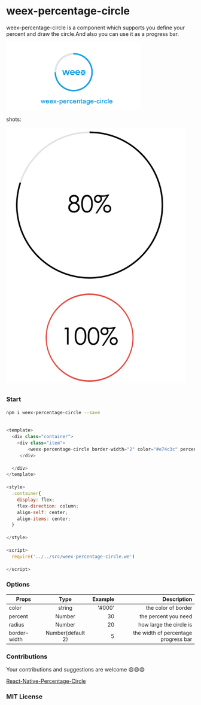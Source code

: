 # weex-percentage-circle

weex-percentage-circle is a component which supports you define your percent and draw the circle.And also you can use it as a progress bar.

 <img width="360" src="./shots/weex-percenate-circle.png"/>

shots:

<img width="480" src="./shots/QQ20161216-200259@2x.png"/>

### Start 

``` bash
npm i weex-percentage-circle --save

```

``` js

<template>
  <div class="container">
    <div class="item">
        <weex-percentage-circle border-width="2" color="#e74c3c" percent="100" radius="60"></weex-percentage-circle> 
     </div>
     
  </div>
</template>

<style>
  .container{
    display: flex;
    flex-direction: column;
    align-self: center;
    align-items: center;
  }
  
</style>

<script>
  require('../../src/weex-percentage-circle.we')

</script>

```

### Options

| Props        | Type         | Example  | Description  |
| ------------- |:-------------:| -----:|----------:|
| color     | string | '#000' | the color of border |
| percent      | Number      |  30 | the percent you need |
| radius | Number     |    20 | how large the circle is |
| border-width | Number(default 2)     |    5 | the width of  percentage progress bar |
### Contributions

Your contributions and suggestions are welcome 😄😄😄

[React-Native-Percentage-Circle](https://github.com/JackPu/react-native-percentage-circle)

### MIT License



